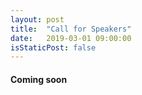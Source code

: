 ```yaml
---
layout: post
title:  "Call for Speakers"
date:   2019-03-01 09:00:00
isStaticPost: false
---
```

<!-- GeoNode Summit 2019 will be held from June 11 to 13 in Viareggio, Italy. If you want to be part of this great event as a speaker here you can find all the information. -->


#### Coming soon
<!-- #### Presenters – who should speak at the GeoNode Summit?

* developers
* companies developing software (apps, tools, frameworks etc.)
* research institutions with GeoNode relevant activities
* companies, organisations and individuals using GeoNode technologies (Django, GeoServer, PostGIS, AngularJS, etc.)

If you belong to one of those groups you are cordially invited to submit a talk proposal (or a number of proposals).



#### Please submit your proposals [here](http://bit.ly/2rzWEeb).
__Deadline__ is March 15, 2018

__Please note:__ There is no guarantee that a submission will be put onto the conference agenda!<br/>

Please send your presentation title, a short abstract, your name, the organization you work for, your short bio and an email for contacting you.<br/>
The program committee picks the most interesting talk proposals and informs the selected submitters until March 20, 2018.<br/>

#### Any questions?
Email organizers at [summit@ithacaweb.org](mailto:summit@ithacaweb.org) -->
